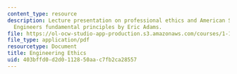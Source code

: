 ```yaml
---
content_type: resource
description: Lecture presentation on professional ethics and American Society of Civil
  Engineers fundamental principles by Eric Adams.
file: https://ol-ocw-studio-app-production.s3.amazonaws.com/courses/1-133-masters-of-engineering-concepts-of-engineering-practice-fall-2007/403bffd0d2d0112850aac7fb2ca28557_lec_18.pdf
file_type: application/pdf
resourcetype: Document
title: Engineering Ethics
uid: 403bffd0-d2d0-1128-50aa-c7fb2ca28557
---
```

